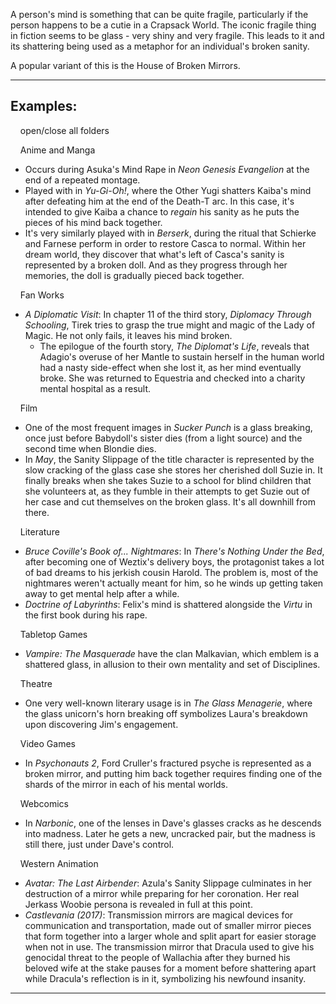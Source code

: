 A person's mind is something that can be quite fragile, particularly if the person happens to be a cutie in a Crapsack World. The iconic fragile thing in fiction seems to be glass - very shiny and very fragile. This leads to it and its shattering being used as a metaphor for an individual's broken sanity.

A popular variant of this is the House of Broken Mirrors.

___

## Examples:

    open/close all folders 

    Anime and Manga 

-   Occurs during Asuka's Mind Rape in _Neon Genesis Evangelion_ at the end of a repeated montage.
-   Played with in _Yu-Gi-Oh!_, where the Other Yugi shatters Kaiba's mind after defeating him at the end of the Death-T arc. In this case, it's intended to give Kaiba a chance to _regain_ his sanity as he puts the pieces of his mind back together.
-   It's very similarly played with in _Berserk_, during the ritual that Schierke and Farnese perform in order to restore Casca to normal. Within her dream world, they discover that what's left of Casca's sanity is represented by a broken doll. And as they progress through her memories, the doll is gradually pieced back together.

    Fan Works 

-   _A Diplomatic Visit_: In chapter 11 of the third story, _Diplomacy Through Schooling_, Tirek tries to grasp the true might and magic of the Lady of Magic. He not only fails, it leaves his mind broken.
    -   The epilogue of the fourth story, _The Diplomat's Life_, reveals that Adagio's overuse of her Mantle to sustain herself in the human world had a nasty side-effect when she lost it, as her mind eventually broke. She was returned to Equestria and checked into a charity mental hospital as a result.

    Film 

-   One of the most frequent images in _Sucker Punch_ is a glass breaking, once just before Babydoll's sister dies (from a light source) and the second time when Blondie dies.
-   In _May_, the Sanity Slippage of the title character is represented by the slow cracking of the glass case she stores her cherished doll Suzie in. It finally breaks when she takes Suzie to a school for blind children that she volunteers at, as they fumble in their attempts to get Suzie out of her case and cut themselves on the broken glass. It's all downhill from there.

    Literature 

-   _Bruce Coville's Book of... Nightmares_: In _There's Nothing Under the Bed_, after becoming one of Weztix's delivery boys, the protagonist takes a lot of bad dreams to his jerkish cousin Harold. The problem is, most of the nightmares weren't actually meant for him, so he winds up getting taken away to get mental help after a while.
-   _Doctrine of Labyrinths_: Felix's mind is shattered alongside the _Virtu_ in the first book during his rape.

    Tabletop Games 

-   _Vampire: The Masquerade_ have the clan Malkavian, which emblem is a shattered glass, in allusion to their own mentality and set of Disciplines.

    Theatre 

-   One very well-known literary usage is in _The Glass Menagerie_, where the glass unicorn's horn breaking off symbolizes Laura's breakdown upon discovering Jim's engagement.

    Video Games 

-   In _Psychonauts 2_, Ford Cruller's fractured psyche is represented as a broken mirror, and putting him back together requires finding one of the shards of the mirror in each of his mental worlds.

    Webcomics 

-   In _Narbonic_, one of the lenses in Dave's glasses cracks as he descends into madness. Later he gets a new, uncracked pair, but the madness is still there, just under Dave's control.

    Western Animation 

-   _Avatar: The Last Airbender_: Azula's Sanity Slippage culminates in her destruction of a mirror while preparing for her coronation. Her real Jerkass Woobie persona is revealed in full at this point.
-   _Castlevania (2017)_: Transmission mirrors are magical devices for communication and transportation, made out of smaller mirror pieces that form together into a larger whole and split apart for easier storage when not in use. The transmission mirror that Dracula used to give his genocidal threat to the people of Wallachia after they burned his beloved wife at the stake pauses for a moment before shattering apart while Dracula's reflection is in it, symbolizing his newfound insanity.

___